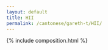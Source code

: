 ```yaml
---
layout: default
title: HII
permalink: /cantonese/gareth-t/HII/
---
```


{% include composition.html %}